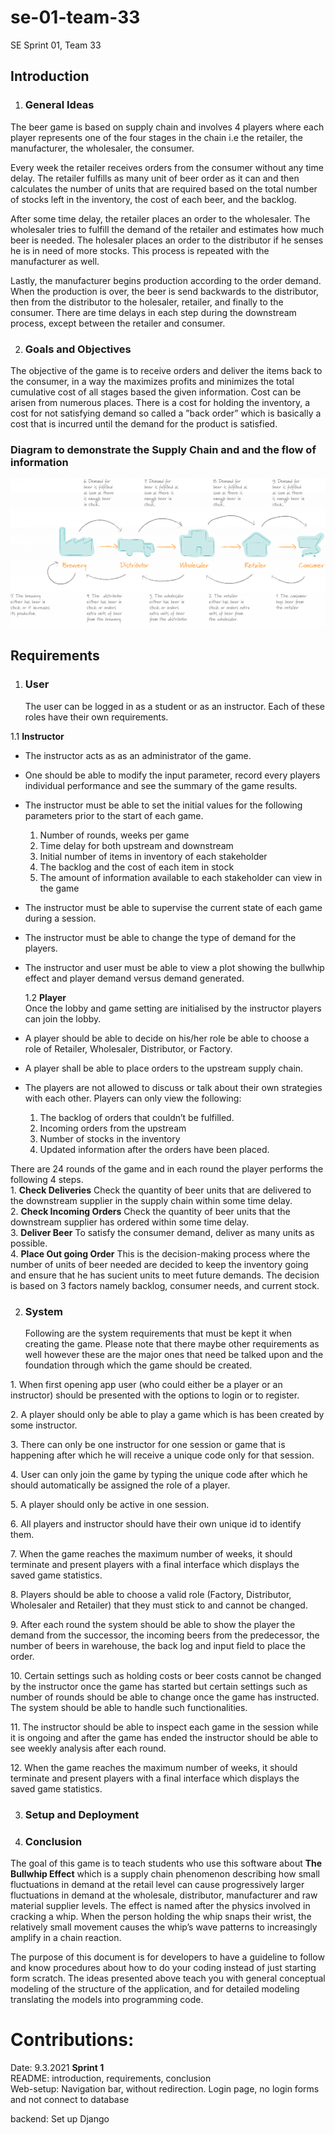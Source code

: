# se-01-team-33

SE Sprint 01, Team 33

## **Introduction**

1. ### **General Ideas**

The beer game is based on supply chain and involves 4 players where each player represents one of the four stages in the chain i.e the retailer, the manufacturer, the wholesaler, the consumer.

Every week the retailer receives orders from the consumer without any time delay. The retailer fulfills as many unit of beer order as it can and then calculates the number of units that are required based on the total number of stocks left in the inventory, the cost of each beer, and the backlog.

After some time delay, the retailer places an order to the wholesaler. The wholesaler tries to fulfill the demand of the retailer and estimates how much beer is needed. The holesaler places an order to the distributor if he senses he is in need of more stocks. This process is repeated with the manufacturer as well.

Lastly, the manufacturer begins production according to the order demand. When the production is over, the beer is send backwards to the distributor, then from the distributor to the holesaler, retailer, and finally to the consumer. There are time delays in each step during the downstream process, except between the retailer and consumer.

2. ### **Goals and Objectives**

The objective of the game is to receive orders and deliver the items back to the consumer, in a way the maximizes profits and minimizes the total cumulative cost of all stages based the given information. Cost can be arisen from numerous places. There is a cost for holding the inventory, a cost for not satisfying demand so called a ”back order” which is basically a cost that is incurred until the demand for the product is satisfied.

### Diagram to demonstrate the Supply Chain and and the flow of information

![Beer Game Flow](./img/beerGameFlow.png)

## **Requirements**

1. ### **User**
   The user can be logged in as a student or as an instructor. Each of these roles have their own requirements.

1.1 **Instructor**

- The instructor acts as as an administrator of the game.
- One should be able to modify the input parameter, record every players individual performance and see the summary of the game results.
- The instructor must be able to set the initial values for the following parameters prior to the start of each game.
  1. Number of rounds, weeks per game
  2. Time delay for both upstream and downstream
  3. Initial number of items in inventory of each stakeholder
  4. The backlog and the cost of each item in stock
  5. The amount of information available to each stakeholder can view in the game
- The instructor must be able to supervise the current state of each game during a session.
- The instructor must be able to change the type of demand for the players.
- The instructor and user must be able to view a plot showing the bullwhip effect and player demand versus demand generated.

  1.2 **Player**  
  Once the lobby and game setting are initialised by the instructor players can join the lobby.

- A player should be able to decide on his/her role be able to choose a role of Retailer, Wholesaler, Distributor, or Factory.
- A player shall be able to place orders to the upstream supply chain.
- The players are not allowed to discuss or talk about their own strategies with each other. Players can only view the following:
  1. The backlog of orders that couldn’t be fulfilled.
  2. Incoming orders from the upstream
  3. Number of stocks in the inventory
  4. Updated information after the orders have been placed.

There are 24 rounds of the game and in each round the player performs the following 4 steps.  
1\. **Check Deliveries** Check the quantity of beer units that are delivered to the downstream supplier in the supply chain within some time delay.  
2\. **Check Incoming Orders** Check the quantity of beer units that the downstream supplier has ordered within some time delay.  
3\. **Deliver Beer** To satisfy the consumer demand, deliver as many units as possible.  
4\. **Place Out going Order** This is the decision-making process where the number of units of beer needed are decided to keep the inventory going and ensure that he has sucient units to meet future demands. The decision is based on 3 factors namely backlog, consumer needs, and current stock.

2. ### **System**
   Following are the system requirements that must be kept it when creating the game. Please note that there maybe other requirements as well however these are the major ones that need be talked upon and the foundation through which the game should be created.

1\. When first opening app user (who could either be a player or an instructor) should be presented with the options to login or to register.

2\. A player should only be able to play a game which is has been created by some instructor.

3\. There can only be one instructor for one session or game that is happening after which he will receive a unique code only for that session.

4\. User can only join the game by typing the unique code after which he should automatically be assigned the role of a player.

5\. A player should only be active in one session.

6\. All players and instructor should have their own unique id to identify them.

7\. When the game reaches the maximum number of weeks, it should terminate and present players with a final interface which displays the saved game statistics.

8\. Players should be able to choose a valid role (Factory, Distributor, Wholesaler and Retailer) that they must stick to and cannot be changed.

9\. After each round the system should be able to show the player the demand from the successor, the incoming beers from the predecessor, the number of beers in warehouse, the back log and input field to place the order.

10\. Certain settings such as holding costs or beer costs cannot be changed by the instructor once the game has started but certain settings such as number of rounds should be able to change once the game has instructed. The system should be able to handle such functionalities.

11\. The instructor should be able to inspect each game in the session while it is ongoing and after the game has ended the instructor should be able to see weekly analysis after each round.

12\. When the game reaches the maximum number of weeks, it should terminate and present players with a final interface which displays the saved game statistics.

3. ### **Setup and Deployment**

4. ### **Conclusion**

The goal of this game is to teach students who use this software about **The Bullwhip Effect** which is a supply chain phenomenon describing how small fluctuations in demand at the retail level can cause progressively larger fluctuations in demand at the wholesale, distributor, manufacturer and raw material supplier levels. The effect is named after the physics involved in cracking a whip. When the person holding the whip snaps their wrist, the relatively small movement causes the whip’s wave patterns to increasingly amplify in a chain reaction.

The purpose of this document is for developers to have a guideline to follow and know procedures about how to do your coding instead of just starting form scratch. The ideas presented above teach you with general conceptual modeling of the structure of the application, and for detailed modeling translating the models into programming code.

# **Contributions**:

Date: 9.3.2021 **Sprint 1**  
README: introduction, requirements, conclusion  
Web-setup: Navigation bar, without redirection.
Login page, no login forms and not connect to database

backend: Set up Django
